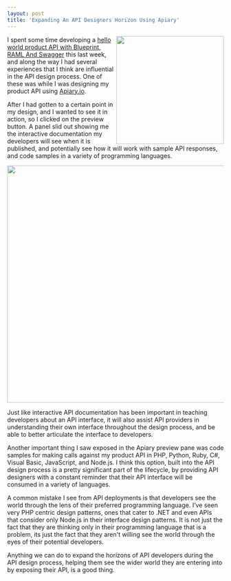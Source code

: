 ```yaml
---
layout: post
title: 'Expanding An API Designers Horizon Using Apiary'
---
```

<p><a href="http://apiary.io/" target="_blank"><img src="https://s3.amazonaws.com/kinlane-productions/api-evangelist/apiary/apiary-logo-300x93.png" alt="" width="250" align="right" /></a></p>
<p>I spent some time developing a <a href="http://apievangelist.com/2014/03/08/hello-world-product-api-with-blueprint-raml-and-swagger/">hello world product API with Blueprint, RAML And Swagger</a> this last week, and along the way I had several experiences that I think are influential in the API design process. One of these was while I was designing my product API using <a href="http://apiary.io">Apiary.io</a>.</p>
<p>After I had gotten to a certain point in my design, and I wanted to see it in action, so I clicked on the preview button. A panel slid out showing me the interactive documentation my developers will see when it is published, and potentially see how it will work with sample API responses, and code samples in a variety of programming languages.</p>
<p><img style="display: block; margin-left: auto; margin-right: auto;" src="https://s3.amazonaws.com/kinlane-productions/api-evangelist/apiary/apiary-preview-code.png" alt="" width="550" /></p>
<p>Just like interactive API documentation has been important in teaching developers about an API interface, it will also assist API providers in understanding their own interface throughout the design process, and be able to better articulate the interface to developers.</p>
<p>Another important thing I saw exposed in the Apiary preview pane was code samples for making calls against my product API in PHP, Python, Ruby, C#, Visual Basic, JavaScript, and Node.js.  I think this option, built into the API design process is a pretty significant part of the lifecycle, by providing API designers with a constant reminder that their API interface will be consumed in a variety of languages.</p>
<p>A common mistake I see from API deployments is that developers see the world through the lens of their preferred programming language. I&rsquo;ve seen very PHP centric design patterns, ones that cater to .NET and even APIs that consider only Node.js in their interface design patterns. It is not just the fact that they are thinking only in their programming language that is a problem, its just the fact that they aren't willing see the world through the eyes of their potential developers.</p>
<p>Anything we can do to expand the horizons of API developers during the API design process, helping them see the wider world they are entering into by exposing their API, is a good thing.</p>